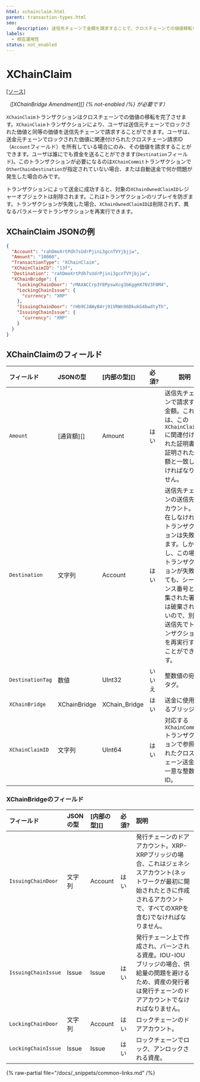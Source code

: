 ```yaml
---
html: xchainclaim.html 
parent: transaction-types.html
seo:
    description: 送信先チェーンで金額を請求することで、クロスチェーンでの価値移転を完了させます。
labels:
  - 相互運用性
status: not_enabled
---
```

# XChainClaim
[[ソース]](https://github.com/XRPLF/rippled/blob/master/src/ripple/protocol/impl/TxFormats.cpp#L418-L427 "ソース")

_（[XChainBridge Amendment][] {% not-enabled /%} が必要です）_

`XChainClaim`トランザクションはクロスチェーンでの価値の移転を完了させます。`XChainClaim`トランザクションにより、ユーザは送信元チェーンでロックされた価値と同等の価値を送信先チェーンで請求することができます。ユーザは、送金元チェーンでロックされた価値に関連付けられたクロスチェーン請求ID（`Account`フィールド）を所有している場合にのみ、その価値を請求することができます。ユーザは誰にでも資金を送ることができます(`Destination`フィールド)。このトランザクションが必要になるのは`XChainCommit`トランザクションで`OtherChainDestination`が指定されていない場合、または自動送金で何か問題が発生した場合のみです。

トランザクションによって送金に成功すると、対象の`XChainOwnedClaimID`レジャーオブジェクトは削除されます。これはトランザクションのリプレイを防ぎます。トランザクションが失敗した場合、`XChainOwnedClaimID`は削除されず、異なるパラメータでトランザクションを再実行できます。


## XChainClaim JSONの例

```json
{
  "Account": "rahDmoXrtPdh7sUdrPjini3gcnTVYjbjjw",
  "Amount": "10000",
  "TransactionType": "XChainClaim",
  "XChainClaimID": "13f",
  "Destination": "rahDmoXrtPdh7sUdrPjini3gcnTVYjbjjw",
  "XChainBridge": {
    "LockingChainDoor": "rMAXACCrp3Y8PpswXcg3bKggHX76V3F8M4",
    "LockingChainIssue": {
      "currency": "XRP"
    },
    "IssuingChainDoor": "rHb9CJAWyB4rj91VRWn96DkukG4bwdtyTh",
    "IssuingChainIssue": {
      "currency": "XRP"
    }
  }
}
```


## XChainClaimのフィールド

| フィールド                | JSONの型     | [内部の型][]    | 必須? | 説明 |
|:------------------------|:-------------|:--------------|:------|-----|
| `Amount`                | [通貨額][]    | Amount        | はい  | 送信先チェーンで請求する金額。これは、この`XChainClaimID`に関連付けられた証明書で証明された金額と一致しなければなりません。 |
| `Destination`           | 文字列        | Account       | はい  | 送信先チェーンの送信先アカウント。存在しなければトランザクションは失敗します。しかし、この場合トランザクションが失敗しても、シーケンス番号と収集された署名は破棄されないので、別の送信先でトランザクションを再実行することができます。 |
| `DestinationTag`        | 数値          | UInt32        | いいえ | 整数値の宛先タグ。 |
| `XChainBridge`          | XChainBridge | XChain_Bridge | はい  | 送金に使用するブリッジ。 |
| `XChainClaimID`         | 文字列        | UInt64        | はい  | 対応する`XChainCommit`トランザクションで参照されたクロスチェーン送金の一意な整数ID。 |


### XChainBridgeのフィールド

| フィールド            | JSONの型 | [内部の型][] | 必須? | 説明 |
|:--------------------|:---------|:-----------|:------|:----|
| `IssuingChainDoor`  | 文字列    | Account    | はい  | 発行チェーンのドアアカウント。XRP-XRPブリッジの場合、これはジェネシスアカウント(ネットワークが最初に開始されたときに作成されるアカウントで、すべてのXRPを含む)でなければなりません。 |
| `IssuingChainIssue` | Issue    | Issue      | はい  | 発行チェーン上で作成され、バーンされる資産。IOU-IOUブリッジの場合、供給量の問題を避けるため、資産の発行者は発行チェーンのドアアカウントでなければなりません。 |
| `LockingChainDoor`  | 文字列    | Account    | はい  | ロックチェーンのドアアカウント。 |
| `LockingChainIssue` | Issue    | Issue      | はい  | ロックチェーンでロック、アンロックされる資産。 |

{% raw-partial file="/docs/_snippets/common-links.md" /%}
